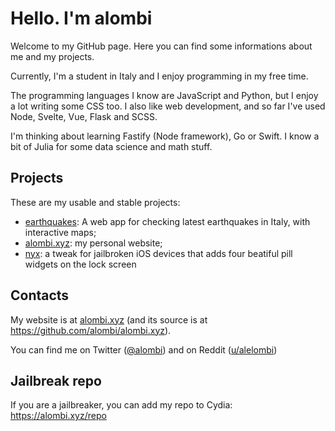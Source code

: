 # Hello. I'm alombi
Welcome to my GitHub page. Here you can find some informations about me and my projects.

Currently, I'm a student in Italy and I enjoy programming in my free time.

The programming languages I know are JavaScript and Python, but I enjoy a lot writing some CSS too.
I also like web development, and so far I've used Node, Svelte, Vue, Flask and SCSS.

I'm thinking about learning Fastify (Node framework), Go or Swift. I know a bit of Julia for some data science and math stuff.

## Projects
These are my usable and stable projects:
* [earthquakes](https://github.com/alombi/earthquakes): A web app for checking latest earthquakes in Italy, with interactive maps;
* [alombi.xyz](https://github.com/alombi/alombi.xyz): my personal website;
* [nyx](https://github.com/alombi/nyx): a tweak for jailbroken iOS devices that adds four beatiful pill widgets on the lock screen

## Contacts
My website is at [alombi.xyz](alombi.xyz) (and its source is at https://github.com/alombi/alombi.xyz).

You can find me on Twitter ([@alombi](https://twitter.com/al0mbi)) and on Reddit ([u/alelombi](https://www.reddit.com/user/alelombi))

## Jailbreak repo
If you are a jailbreaker, you can add my repo to Cydia: https://alombi.xyz/repo
